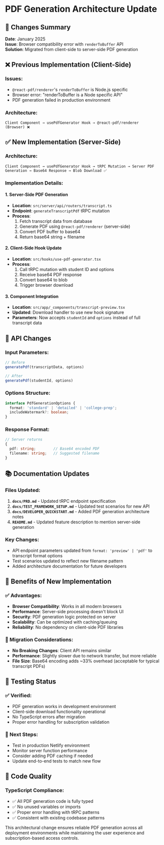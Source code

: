 # PDF Generation Architecture Update

## 🔄 Changes Summary

**Date**: January 2025  
**Issue**: Browser compatibility error with `renderToBuffer` API  
**Solution**: Migrated from client-side to server-side PDF generation

## ❌ Previous Implementation (Client-Side)

### Issues:
- `@react-pdf/renderer`'s `renderToBuffer` is Node.js specific
- Browser error: "renderToBuffer is a Node specific API"
- PDF generation failed in production environment

### Architecture:
```
Client Component → usePdfGenerator Hook → @react-pdf/renderer (Browser) ❌
```

## ✅ New Implementation (Server-Side)

### Architecture:
```
Client Component → usePdfGenerator Hook → tRPC Mutation → Server PDF Generation → Base64 Response → Blob Download ✅
```

### Implementation Details:

#### 1. Server-Side PDF Generation
- **Location**: `src/server/api/routers/transcript.ts`
- **Endpoint**: `generateTranscriptPdf` tRPC mutation
- **Process**: 
  1. Fetch transcript data from database
  2. Generate PDF using `@react-pdf/renderer` (server-side)
  3. Convert PDF buffer to base64
  4. Return base64 string + filename

#### 2. Client-Side Hook Update
- **Location**: `src/hooks/use-pdf-generator.tsx`
- **Process**:
  1. Call tRPC mutation with student ID and options
  2. Receive base64 PDF response
  3. Convert base64 to blob
  4. Trigger browser download

#### 3. Component Integration
- **Location**: `src/app/_components/transcript-preview.tsx`
- **Updated**: Download handler to use new hook signature
- **Parameters**: Now accepts `studentId` and `options` instead of full transcript data

## 🔧 API Changes

### Input Parameters:
```typescript
// Before
generatePdf(transcriptData, options)

// After  
generatePdf(studentId, options)
```

### Options Structure:
```typescript
interface PdfGenerationOptions {
  format: 'standard' | 'detailed' | 'college-prep';
  includeWatermark?: boolean;
}
```

### Response Format:
```typescript
// Server returns
{
  pdf: string;        // Base64 encoded PDF
  filename: string;   // Suggested filename
}
```

## 📚 Documentation Updates

### Files Updated:
1. **`docs/PRD.md`** - Updated tRPC endpoint specification
2. **`docs/TEST_FRAMEWORK_SETUP.md`** - Updated test scenarios for new API
3. **`docs/DEVELOPER_QUICKSTART.md`** - Added PDF generation architecture notes
4. **`README.md`** - Updated feature description to mention server-side generation

### Key Changes:
- API endpoint parameters updated from `format: 'preview' | 'pdf'` to transcript format options
- Test scenarios updated to reflect new filename pattern
- Added architecture documentation for future developers

## 🎯 Benefits of New Implementation

### ✅ Advantages:
- **Browser Compatibility**: Works in all modern browsers
- **Performance**: Server-side processing doesn't block UI
- **Security**: PDF generation logic protected on server
- **Scalability**: Can be optimized with caching/queuing
- **Reliability**: No dependency on client-side PDF libraries

### 🔄 Migration Considerations:
- **No Breaking Changes**: Client API remains similar
- **Performance**: Slightly slower due to network transfer, but more reliable
- **File Size**: Base64 encoding adds ~33% overhead (acceptable for typical transcript PDFs)

## 🧪 Testing Status

### ✅ Verified:
- PDF generation works in development environment
- Client-side download functionality operational
- No TypeScript errors after migration
- Proper error handling for subscription validation

### 🔄 Next Steps:
- Test in production Netlify environment
- Monitor server function performance
- Consider adding PDF caching if needed
- Update end-to-end tests to match new flow

## 📝 Code Quality

### TypeScript Compliance:
- ✅ All PDF generation code is fully typed
- ✅ No unused variables or imports
- ✅ Proper error handling with tRPC patterns
- ✅ Consistent with existing codebase patterns

This architectural change ensures reliable PDF generation across all deployment environments while maintaining the user experience and subscription-based access controls. 